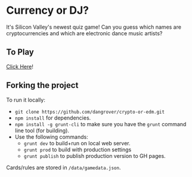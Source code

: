 # Currency or DJ?

It's Silicon Valley's newest quiz game! Can you guess which names are cryptocurrencies and which are electronic dance music artists? 

## To Play
[Click Here](https://dangrover.github.io/currency-or-dj/index.html)!

## Forking the project
To run it locally:
* `git clone https://github.com/dangrover/crypto-or-edm.git`
* `npm install` for dependencies. 
* `npm install -g grunt-cli` to make sure you have the `grunt` command line tool (for building).
* Use the following commands:
  * `grunt dev` to build+run on local web server.
  * `grunt prod` to build with production settings
  * `grunt publish` to publish production version to GH pages.

Cards/rules are stored in `/data/gamedata.json`.
